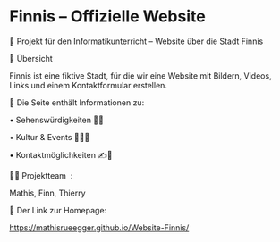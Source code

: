 # Finnis – Offizielle Website
📍 Projekt für den Informatikunterricht – Website über die Stadt Finnis  

📌 Übersicht  

Finnis ist eine fiktive Stadt, für die wir eine Website mit Bildern, Videos, Links und einem Kontaktformular erstellen. 

🌃 Die Seite enthält Informationen zu:

• Sehenswürdigkeiten 🗼🚉

• Kultur & Events 🏄‍♂️🌊

• Kontaktmöglichkeiten ✍️📝

👨‍💻 Projektteam  :

Mathis, Finn, Thierry

🥇 Der Link zur Homepage:

https://mathisrueegger.github.io/Website-Finnis/
